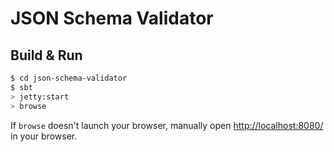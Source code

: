 # JSON Schema Validator #

## Build & Run ##

```sh
$ cd json-schema-validator
$ sbt
> jetty:start
> browse
```

If `browse` doesn't launch your browser, manually open [http://localhost:8080/](http://localhost:8080/) in your browser.
